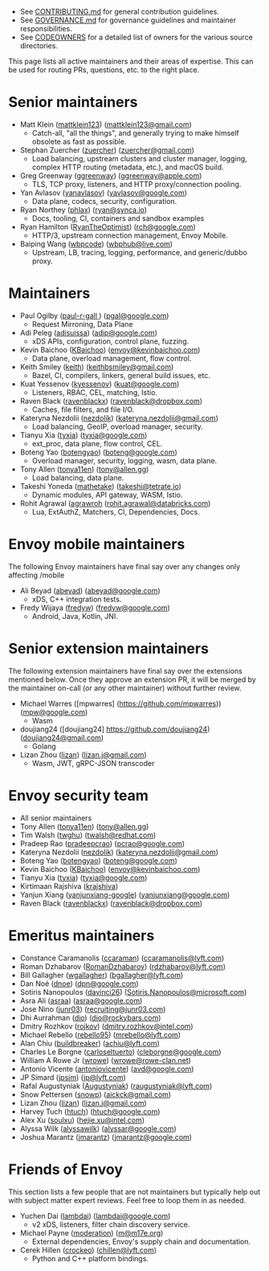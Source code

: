 * See [CONTRIBUTING.md](CONTRIBUTING.md) for general contribution guidelines.
* See [GOVERNANCE.md](GOVERNANCE.md) for governance guidelines and maintainer responsibilities.
* See [CODEOWNERS](CODEOWNERS) for a detailed list of owners for the various source directories.

This page lists all active maintainers and their areas of expertise. This can be used for
routing PRs, questions, etc. to the right place.

# Senior maintainers
<!--- If you modify senior maintainers list, please update the core-maintainers section of SECURITY-INSIGHTS.yml  -->

* Matt Klein ([mattklein123](https://github.com/mattklein123)) (mattklein123@gmail.com)
  * Catch-all, "all the things", and generally trying to make himself obsolete as fast as
    possible.
* Stephan Zuercher ([zuercher](https://github.com/zuercher)) (zuercher@gmail.com)
  * Load balancing, upstream clusters and cluster manager, logging, complex HTTP routing
    (metadata, etc.), and macOS build.
* Greg Greenway ([ggreenway](https://github.com/ggreenway)) (ggreenway@apple.com)
  * TLS, TCP proxy, listeners, and HTTP proxy/connection pooling.
* Yan Avlasov ([yanavlasov](https://github.com/yanavlasov)) (yavlasov@google.com)
  * Data plane, codecs, security, configuration.
* Ryan Northey ([phlax](https://github.com/phlax)) (ryan@synca.io)
  * Docs, tooling, CI, containers and sandbox examples
* Ryan Hamilton ([RyanTheOptimist](https://github.com/ryantheoptimist)) (rch@google.com)
  * HTTP/3, upstream connection management, Envoy Mobile.
* Baiping Wang ([wbpcode](https://github.com/wbpcode)) (wbphub@live.com)
  * Upstream, LB, tracing, logging, performance, and generic/dubbo proxy.

# Maintainers
<!--- If you modify maintainers list, please update the core-maintainers section of SECURITY-INSIGHTS.yml -->

* Paul Ogilby ([paul-r-gall ](https://github.com/paul-r-gall )) (pgal@google.com)
  * Request Mirroning, Data Plane
* Adi Peleg ([adisuissa](https://github.com/adisuissa)) (adip@google.com)
  * xDS APIs, configuration, control plane, fuzzing.
* Kevin Baichoo ([KBaichoo](https://github.com/KBaichoo)) (envoy@kevinbaichoo.com)
  * Data plane, overload management, flow control.
* Keith Smiley ([keith](https://github.com/keith)) (keithbsmiley@gmail.com)
  * Bazel, CI, compilers, linkers, general build issues, etc.
* Kuat Yessenov ([kyessenov](https://github.com/kyessenov)) (kuat@google.com)
  * Listeners, RBAC, CEL, matching, Istio.
* Raven Black ([ravenblackx](https://github.com/ravenblackx)) (ravenblack@dropbox.com)
  * Caches, file filters, and file I/O.
* Kateryna Nezdolii ([nezdolik](https://github.com/nezdolik)) (kateryna.nezdolii@gmail.com)
  * Load balancing, GeoIP, overload manager, security.
* Tianyu Xia ([tyxia](https://github.com/tyxia)) (tyxia@google.com)
  * ext_proc, data plane, flow control, CEL.
* Boteng Yao ([botengyao](https://github.com/botengyao)) (boteng@google.com)
  * Overload manager, security, logging, wasm, data plane.
* Tony Allen ([tonya11en](https://github.com/tonya11en)) (tony@allen.gg)
  * Load balancing, data plane.
* Takeshi Yoneda ([mathetake](https://github.com/mathetake)) (takeshi@tetrate.io)
  * Dynamic modules, API gateway, WASM, Istio.
* Rohit Agrawal ([agrawroh](https://github.com/agrawroh) (rohit.agrawal@databricks.com)
  * Lua, ExtAuthZ, Matchers, CI, Dependencies, Docs.

# Envoy mobile maintainers

The following Envoy maintainers have final say over any changes only affecting /mobile

* Ali Beyad ([abeyad](https://github.com/abeyad)) (abeyad@google.com)
  * xDS, C++ integration tests.
* Fredy Wijaya ([fredyw](https://github.com/fredyw)) (fredyw@google.com)
  * Android, Java, Kotlin, JNI.

# Senior extension maintainers

The following extension maintainers have final say over the extensions mentioned below. Once they
approve an extension PR, it will be merged by the maintainer on-call (or any other maintainer)
without further review.

* Michael Warres ([mpwarres] (https://github.com/mpwarres)) (mpw@google.com)
  * Wasm
* doujiang24 ([doujiang24] https://github.com/doujiang24) (doujiang24@gmail.com)
  * Golang
* Lizan Zhou ([lizan](https://github.com/lizan)) (lizan.j@gmail.com)
  * Wasm, JWT, gRPC-JSON transcoder

# Envoy security team

* All senior maintainers
* Tony Allen ([tonya11en](https://github.com/tonya11en)) (tony@allen.gg)
* Tim Walsh ([twghu](https://github.com/twghu)) (twalsh@redhat.com)
* Pradeep Rao ([pradeepcrao](https://github.com/pradeepcrao)) (pcrao@google.com)
* Kateryna Nezdolii ([nezdolik](https://github.com/nezdolik)) (kateryna.nezdolii@gmail.com)
* Boteng Yao ([botengyao](https://github.com/botengyao)) (boteng@google.com)
* Kevin Baichoo ([KBaichoo](https://github.com/KBaichoo)) (envoy@kevinbaichoo.com)
* Tianyu Xia ([tyxia](https://github.com/tyxia)) (tyxia@google.com)
* Kirtimaan Rajshiva ([krajshiva](https://github.com/krajshiva))
* Yanjun Xiang ([yanjunxiang-google](https://github.com/yanjunxiang-google)) (yanjunxiang@google.com)
* Raven Black ([ravenblackx](https://github.com/ravenblackx)) (ravenblack@dropbox.com)

# Emeritus maintainers

* Constance Caramanolis ([ccaraman](https://github.com/ccaraman)) (ccaramanolis@lyft.com)
* Roman Dzhabarov ([RomanDzhabarov](https://github.com/RomanDzhabarov)) (rdzhabarov@lyft.com)
* Bill Gallagher ([wgallagher](https://github.com/wgallagher)) (bgallagher@lyft.com)
* Dan Noé ([dnoe](https://github.com/dnoe)) (dpn@google.com)
* Sotiris Nanopoulos ([davinci26](https://github.com/davinci26)) (Sotiris.Nanopoulos@microsoft.com)
* Asra Ali ([asraa](https://github.com/asraa)) (asraa@google.com)
* Jose Nino ([junr03](https://github.com/junr03)) (recruiting@junr03.com)
* Dhi Aurrahman ([dio](https://github.com/dio)) (dio@rockybars.com)
* Dmitry Rozhkov ([rojkov](https://github.com/rojkov)) (dmitry.rozhkov@intel.com)
* Michael Rebello ([rebello95](https://github.com/rebello95)) (mrebello@lyft.com)
* Alan Chiu ([buildbreaker](https://github.com/buildbreaker)) (achiu@lyft.com)
* Charles Le Borgne ([carloseltuerto](https://github.com/carloseltuerto)) (cleborgne@google.com)
* William A Rowe Jr ([wrowe](https://github.com/wrowe)) (wrowe@rowe-clan.net)
* Antonio Vicente ([antoniovicente](https://github.com/antoniovicente)) (avd@google.com)
* JP Simard ([jpsim](https://github.com/jpsim)) (jp@lyft.com)
* Rafal Augustyniak ([Augustyniak](https://github.com/Augustyniak)) (raugustyniak@lyft.com)
* Snow Pettersen ([snowp](https://github.com/snowp)) (aickck@gmail.com)
* Lizan Zhou ([lizan](https://github.com/lizan)) (lizan.j@gmail.com)
* Harvey Tuch ([htuch](https://github.com/htuch)) (htuch@google.com)
* Alex Xu ([soulxu](https://github.com/soulxu)) (hejie.xu@intel.com)
* Alyssa Wilk ([alyssawilk](https://github.com/alyssawilk)) (alyssar@google.com)
* Joshua Marantz ([jmarantz](https://github.com/jmarantz)) (jmarantz@google.com)

# Friends of Envoy

This section lists a few people that are not maintainers but typically help out with subject
matter expert reviews. Feel free to loop them in as needed.

* Yuchen Dai ([lambdai](https://github.com/lambdai)) (lambdai@google.com)
  * v2 xDS, listeners, filter chain discovery service.
* Michael Payne ([moderation](https://github.com/moderation)) (m@m17e.org)
  * External dependencies, Envoy's supply chain and documentation.
* Cerek Hillen ([crockeo](https://github.com/crockeo)) (chillen@lyft.com)
  * Python and C++ platform bindings.
